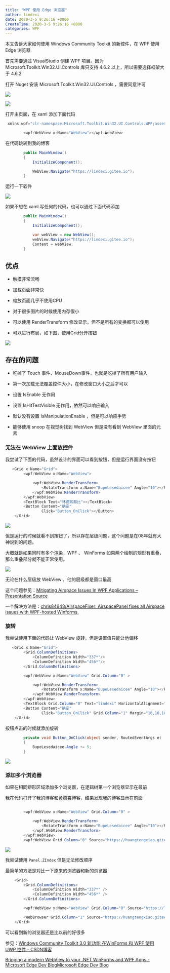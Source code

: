 ```yaml
---
title: "WPF 使用 Edge 浏览器"
author: lindexi
date: 2020-3-5 9:26:16 +0800
CreateTime: 2020-3-5 9:26:16 +0800
categories: WPF
---
```


本文告诉大家如何使用 Windows Community Toolkit 的新控件，在 WPF 使用 Edge 浏览器

<!--more-->



首先需要通过 VisualStudio 创建 WPF 项目。因为  Microsoft.Toolkit.Win32.UI.Controls 库只支持 4.6.2 以上，所以需要选择框架大于 4.6.2 

打开 Nuget 安装 Microsoft.Toolkit.Win32.UI.Controls ，需要同意许可

![](http://image.acmx.xyz/lindexi%2F201861174809142.jpg)

<!-- ![](image/WPF 使用 Edge 浏览器/WPF 使用 Edge 浏览器0.png) -->
![](http://image.acmx.xyz/lindexi%2F2018611747372558.jpg)

打开主页面，在 xaml 添加下面代码

```csharp
 xmlns:wpf="clr-namespace:Microsoft.Toolkit.Win32.UI.Controls.WPF;assembly=Microsoft.Toolkit.Win32.UI.Controls" 
```

```csharp
        <wpf:WebView x:Name="WebView"></wpf:WebView>
```

在代码跳转到我的博客

```csharp
        public MainWindow()
        {
            InitializeComponent();

            WebView.Navigate("https://lindexi.gitee.io");
        }
```

运行一下软件

<!-- ![](image/WPF 使用 Edge 浏览器/WPF 使用 Edge 浏览器1.png) -->

![](http://image.acmx.xyz/lindexi%2F201861175161261.jpg)

如果不想在 xaml 写任何的代码，也可以通过下面代码添加

```csharp
        public MainWindow()
        {
            InitializeComponent();

            var webView = new WebView();
            webView.Navigate("https://lindexi.gitee.io");
            Content = webView;
        }
```

## 优点

 - 触摸非常流畅

 - 加载页面非常快

 - 缩放页面几乎不使用CPU

 - 对于很多图片的时候使用内存很小

 - 可以使用 RenderTransform 修改显示，但不是所有的变换都可以使用

 - 可以进行布局，如下图，使用Grid分开按钮

 <!-- ![](image/WPF 使用 Edge 浏览器/WPF 使用 Edge 浏览器4.png) -->

  ![](http://image.acmx.xyz/lindexi%2F201862105019597)

## 存在的问题

 - 吃掉了 Touch 事件、MouseDown事件，也就是吃掉了所有用户输入

 - 第一次加载无法覆盖控件大小，在修改窗口大小之后才可以

 - 设置 IsEnable 无作用

 - 设置 IsHitTestVisible 无作用，依然可以响应输入

 - 默认没有设置 IsManipulationEnable ，但是可以响应手势

 - 能够使用 snoop 在视觉树找到 WebView 但是没有看到 WebView 里面的元素

### 无法在 WebView 上面放控件

我尝试了下面的代码，虽然设计的界面可以看到按钮，但是运行界面没有按钮

```csharp
   <Grid x:Name="Grid">
        <wpf:WebView x:Name="WebView">

            <wpf:WebView.RenderTransform>
                <RotateTransform x:Name="BupeLesedaicee" Angle="10"></RotateTransform>
            </wpf:WebView.RenderTransform>
        </wpf:WebView>
        <TextBlock Text="林德熙都比"></TextBlock>
        <Button Content="确定" 
                Click="Button_OnClick"></Button>
    </Grid>
```

<!-- ![](image/WPF 使用 Edge 浏览器/WPF 使用 Edge 浏览器2.png) -->

![](http://image.acmx.xyz/lindexi%2F201862104737741)

但是运行的时候就看不到按钮了，所以存在层级问题，这个问题是在08年就有大神说到的问题。

大概就是如果同时有多个渲染，WPF 、 WinForms 如果两个绘制的矩形有重叠，那么重叠部分就不能正常使用。

<!-- ![](image/WPF 使用 Edge 浏览器/WPF 使用 Edge 浏览器3.png) -->

![](http://image.acmx.xyz/lindexi%2F201862105019597)

无论在什么层级放 WebView ，他的层级都是窗口最高

这个问题参见：[Mitigating Airspace Issues In WPF Applications – Presentation Source](https://blogs.msdn.microsoft.com/dwayneneed/2013/02/26/mitigating-airspace-issues-in-wpf-applications/ )

一个解决方法是：[chris84948/AirspaceFixer: AirspacePanel fixes all Airspace issues with WPF-hosted Winforms.](https://github.com/chris84948/AirspaceFixer )

### 旋转

我尝试使用下面的代码让 WebView 旋转，但是设置值只能让他偏移

```csharp
   <Grid x:Name="Grid">
        <Grid.ColumnDefinitions>
            <ColumnDefinition Width="337*"/>
            <ColumnDefinition Width="456*"/>
        </Grid.ColumnDefinitions>

        <wpf:WebView x:Name="WebView" Grid.Column="0" >

            <wpf:WebView.RenderTransform>
                <RotateTransform x:Name="BupeLesedaicee" Angle="10"></RotateTransform>
            </wpf:WebView.RenderTransform>
        </wpf:WebView>
        <TextBlock Grid.Column="0" Text="lindexi" HorizontalAlignment="Center" VerticalAlignment="Center"></TextBlock>
        <Button Content="确定" 
                Click="Button_OnClick" Grid.Column="1" Margin="10,10,10,10"></Button>
    </Grid>
```

按钮点击的时候就添加旋转

```csharp
        private void Button_OnClick(object sender, RoutedEventArgs e)
        {
            BupeLesedaicee.Angle += 5;
        }
```

<!-- ![](image/WPF 使用 Edge 浏览器/浏览器2.gif) -->

![](https://i.loli.net/2018/06/02/5b12087b380ce.gif)

### 添加多个浏览器

如果在相同矩形区域添加多个浏览器，在逻辑树第一个浏览器显示在最前

我在代码打开了我的博客和[黄腾霄](https://huangtengxiao.gitee.io/ )博客，结果发现我的博客显示在前面

```csharp

        <wpf:WebView x:Name="WebView" Grid.Column="0" >

            <wpf:WebView.RenderTransform>
                <RotateTransform x:Name="BupeLesedaicee" Angle="10"></RotateTransform>
            </wpf:WebView.RenderTransform>
        </wpf:WebView>
        <wpf:WebView Grid.Column="0" Source="https://huangtengxiao.gitee.io/"></wpf:WebView>
```

<!-- ![](image/WPF 使用 Edge 浏览器/WPF 使用 Edge 浏览器6.png) -->

![](http://image.acmx.xyz/lindexi%2F20186211323328)

我尝试使用 `Panel.ZIndex` 但是无法修改顺序

最简单的方法是对比一下原来的浏览器和新的浏览器

```csharp
    <Grid>
        <Grid.ColumnDefinitions>
            <ColumnDefinition Width="337*" />
            <ColumnDefinition Width="456*" />
        </Grid.ColumnDefinitions>

        <wpf:WebView x:Name="WebView" Grid.Column="0" Source="https://lindexi.gitee.io" />

        <WebBrowser Grid.Column="1" Source="https://huangtengxiao.gitee.io/" />
    </Grid>
```

可以看到新的浏览器还是比以前的好很多

参见：[Windows Community Toolkit 3.0 新功能 在WinForms 和 WPF 使用 UWP 控件 - CSDN博客](https://blog.csdn.net/lindexi_gd/article/details/80533053 )

[Bringing a modern WebView to your .NET WinForms and WPF Apps - Microsoft Edge Dev BlogMicrosoft Edge Dev Blog](https://blogs.windows.com/msedgedev/2018/05/09/modern-webview-winforms-wpf-apps/#gUx8ACTB19D37Sdj.97 )

